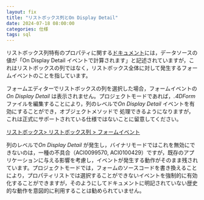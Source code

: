 ```yaml
---
layout: fix
title: "リストボックス列とOn Display Detail"
date: 2024-07-18 08:00:00
categories: 仕様
tags: sql
---
```


リストボックス列特有のプロパティに関する[ドキュメント](https://doc.4d.com/4Dv20/4D/20.2/List-box-column-specific-properties.300-6750221.ja.html#:~:text=On%20Display%20Detail)には，データソースの値が「On Display Detail イベントで計算されます」と記述されていますが，これはリストボックスの列ではなく，リストボックス全体に対して発生するフォームイベントのことを指しています。

フォームエディターでリストボックスの列を選択した場合，フォームイベントの*On Display Detail* は表示されません。プロジェクトモードであれば，*.4DForm* ファイルを編集することにより，列のレベルで*On Display Detail* イベントを有効にすることができ，オブジェクトメソッドで 処理できるようになりますが，これは正式にサポートされている仕様ではないことに留意してください。

<i class="fa fa-external-link" aria-hidden="true"></i> [リストボックス> リストボックス列 > フォームイベント](https://developer.4d.com/docs/ja/FormObjects/listboxOverview/#フォームイベント-1)

列のレベルで*On Display Detail* が発生し，バイナリモードではこれを無効にできないのは，一種の不具合（ACI0099570, ACI0100429）ですが，既存のアプリケーションに与える影響を考慮し，イベントが発生する動作がそのまま残されています。プロジェクトモードでは，フォームのソースコードを書き換えることにより，プロパティリストでは選択することができないイベントを強制的に有効化することができますが，そのようにしてドキュメントに明記されていない歴史的な動作を意図的に利用することは勧められていません。
